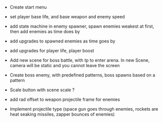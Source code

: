 * Create start menu

* set player base life, and base weapon and enemy speed
* add state machine in enemy spawner, spawn enemies weakest at first, then add enemies as time does by
* add upgrades to spawned enemies as time goes by
* add upgrades for player life, player boost

* Add new scene for boss battle, with tp to enter arena. In new Scene, camera will be static and you cannot leave the screen
* Create boss enemy, with predefined patterns, boss spawns based on a pattern


* Scale button with scene scale ?

* add rad offset to weapon projectile frame for enemies

* Implement projectile type (space gun goes through enemies, rockets are heat seaking missiles, zapper bounces of enemies)